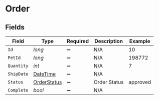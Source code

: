 # Order


## Fields

| Field                                                                                 | Type                                                                                  | Required                                                                              | Description                                                                           | Example                                                                               |
| ------------------------------------------------------------------------------------- | ------------------------------------------------------------------------------------- | ------------------------------------------------------------------------------------- | ------------------------------------------------------------------------------------- | ------------------------------------------------------------------------------------- |
| `Id`                                                                                  | *long*                                                                                | :heavy_minus_sign:                                                                    | N/A                                                                                   | 10                                                                                    |
| `PetId`                                                                               | *long*                                                                                | :heavy_minus_sign:                                                                    | N/A                                                                                   | 198772                                                                                |
| `Quantity`                                                                            | *int*                                                                                 | :heavy_minus_sign:                                                                    | N/A                                                                                   | 7                                                                                     |
| `ShipDate`                                                                            | [DateTime](https://learn.microsoft.com/en-us/dotnet/api/system.datetime?view=net-5.0) | :heavy_minus_sign:                                                                    | N/A                                                                                   |                                                                                       |
| `Status`                                                                              | [OrderStatus](../../Models/Components/OrderStatus.md)                                 | :heavy_minus_sign:                                                                    | Order Status                                                                          | approved                                                                              |
| `Complete`                                                                            | *bool*                                                                                | :heavy_minus_sign:                                                                    | N/A                                                                                   |                                                                                       |
